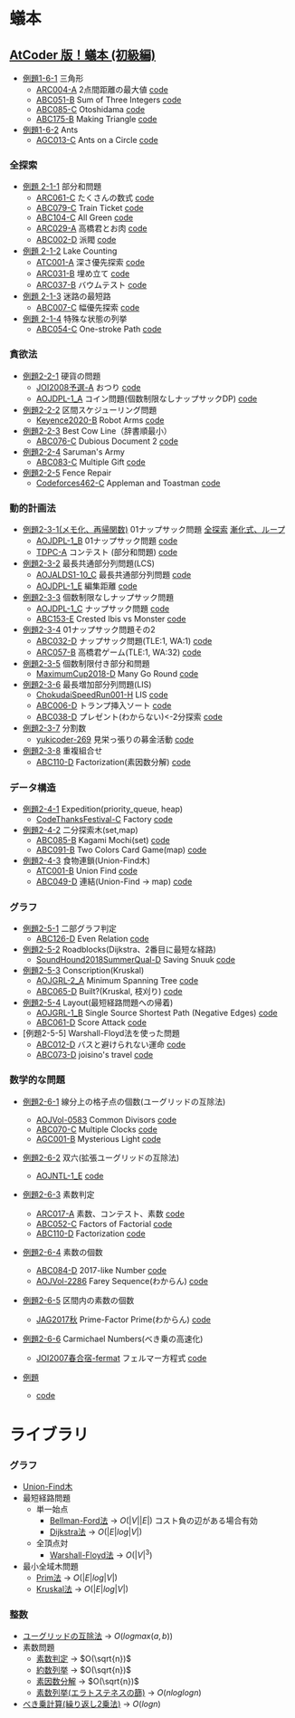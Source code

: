 # 蟻本

## [AtCoder 版！蟻本 (初級編)](https://qiita.com/drken/items/e77685614f3c6bf86f44)
+ [例題1-6-1](antbook/1-6-1/main.cpp) 三角形 
    - [ARC004-A](https://atcoder.jp/contests/arc004/tasks/arc004_1) 2点間距離の最大値 [code](arc004/a/main.cpp)
    - [ABC051-B](https://atcoder.jp/contests/abc051/tasks/abc051_b) Sum of Three Integers [code](abc051/b/main.cpp)
    - [ABC085-C](https://atcoder.jp/contests/abc085/tasks/abc085_c) Otoshidama [code](abc085/c/main.cpp)
    - [ABC175-B](https://atcoder.jp/contests/abc175/tasks/abc175_b) Making Triangle [code](abc175/b/main.cpp)
+ [例題1-6-2](antbook/1-6-2/main.cpp) Ants
    - [AGC013-C](https://atcoder.jp/contests/agc013/tasks/agc013_c) Ants on a Circle [code](agc013/c/main.cpp)

### 全探索
+ [例題 2-1-1](antbook/2-1-1/main.cpp) 部分和問題
    - [ARC061-C](https://atcoder.jp/contests/arc061/tasks/arc061_a) たくさんの数式 [code](arc061/c/main.cpp)
    - [ABC079-C](https://atcoder.jp/contests/abc079/tasks/abc079_c) Train Ticket [code](abc079/c/main.cpp)
    - [ABC104-C](https://atcoder.jp/contests/abc104/tasks/abc104_c) All Green [code](abc104/c/main.cpp)
    - [ARC029-A](https://atcoder.jp/contests/arc029/tasks/arc029_1) 高橋君とお肉 [code](arc029/a/main.cpp)
    - [ABC002-D](https://atcoder.jp/contests/abc002/tasks/abc002_4) 派閥 [code](abc002/d/main.cpp)
+ [例題 2-1-2](antbook/2-1-2/main.cpp) Lake Counting
    - [ATC001-A](https://atcoder.jp/contests/atc001/tasks/dfs_a) 深さ優先探索 [code](atc001/a/main.cpp)
    - [ARC031-B](https://atcoder.jp/contests/arc031/tasks/arc031_2) 埋め立て [code](arc031/b/main.cpp)
    - [ARC037-B](https://atcoder.jp/contests/arc037/tasks/arc037_b) バウムテスト [code](arc037/b/main.cpp)
+ [例題 2-1-3](antbook/2-1-3/main.cpp) 迷路の最短路
    - [ABC007-C](https://atcoder.jp/contests/abc007/tasks/abc007_3) 幅優先探索 [code](abc007/c/main.cpp)
+ [例題 2-1-4](antbook/2-1-4/main.cpp) 特殊な状態の列挙
    - [ABC054-C](https://atcoder.jp/contests/abc054/tasks/abc054_c) One-stroke Path [code](abc054/c/main.cpp)

### 貪欲法
+ [例題2-2-1](antbook/2-2-1/main.cpp) 硬貨の問題
    - [JOI2008予選-A](https://atcoder.jp/contests/joi2008yo/tasks/joi2008yo_a) おつり [code](joi2008yo/a/main.cpp)
    - [AOJDPL-1_A](https://judge.u-aizu.ac.jp/onlinejudge/description.jsp?id=DPL_1_A&lang=jp) コイン問題(個数制限なしナップサックDP) [code](aojdpl/1-a/main.cpp)
+ [例題2-2-2](antbook/2-2-2/main.cpp) 区間スケジューリング問題
    - [Keyence2020-B](https://atcoder.jp/contests/keyence2020/tasks/keyence2020_b) Robot Arms [code](keyence2020/b/main.cpp)
+ [例題2-2-3](antbook/2-2-3/main.cpp) Best Cow Line（辞書順最小）
    - [ABC076-C](https://atcoder.jp/contests/abc076/tasks/abc076_c) Dubious Document 2 [code](abc076/c/main.cpp)
+ [例題2-2-4](antbook/2-2-4/main.cpp) Saruman's Army
    - [ABC083-C](https://atcoder.jp/contests/abc083/tasks/arc088_a) Multiple Gift [code](abc083/c/main.cpp)
+ [例題2-2-5](antbook/2-2-5/main.cpp) Fence Repair
    - [Codeforces462-C](http://codeforces.com/contest/462/problem/C) Appleman and Toastman [code](codeforces462/c/main.cpp)

### 動的計画法
+ [例題2-3-1(メモ化、再帰関数)](antbook/2-3-1/main1.cpp) 01ナップサック問題 [全探索](antbook/2-3-1/main0.cpp) [漸化式、ループ](antbook/2-3-1/main2.cpp)
    - [AOJDPL-1_B](https://judge.u-aizu.ac.jp/onlinejudge/description.jsp?id=DPL_1_B&lang=jp) 01ナップサック問題 [code](aojdpl/1-b/main.cpp)
    - [TDPC-A](https://atcoder.jp/contests/tdpc/tasks/tdpc_contest) コンテスト (部分和問題) [code](tdpc/a/main.cpp)
+ [例題2-3-2](antbook/2-3-2/main.cpp) 最長共通部分列問題(LCS)
    - [AOJALDS1-10_C](https://judge.u-aizu.ac.jp/onlinejudge/description.jsp?id=ALDS1_10_C&lang=jp) 最長共通部分列問題 [code](aojalds1/10-c/main.cpp)
    - [AOJDPL-1_E](https://judge.u-aizu.ac.jp/onlinejudge/description.jsp?id=DPL_1_E&lang=jp) 編集距離 [code](aojdpl/1-e/main.cpp)
+ [例題2-3-3](antbook/2-3-3/main.cpp) 個数制限なしナップサック問題
    - [AOJDPL-1_C](https://judge.u-aizu.ac.jp/onlinejudge/description.jsp?id=DPL_1_C&lang=jp) ナップサック問題 [code](aojdpl/1-c/main.cpp)
    - [ABC153-E](https://atcoder.jp/contests/abc153/tasks/abc153_e) Crested Ibis vs Monster [code](abc153/e/main.cpp)
+ [例題2-3-4](antbook/2-3-4/main.cpp) 01ナップサック問題その2
    - [ABC032-D](https://atcoder.jp/contests/abc032/tasks/abc032_d) ナップサック問題(TLE:1, WA:1) [code](abc032/d/main.cpp)
    - [ARC057-B](https://atcoder.jp/contests/arc057/tasks/arc057_b) 高橋君ゲーム(TLE:1, WA:32) [code](arc057/b/main.cpp)
+ [例題2-3-5](antbook/2-3-5/main.cpp) 個数制限付き部分和問題
    - [MaximumCup2018-D](https://atcoder.jp/contests/maximum-cup-2018/tasks/maximum_cup_2018_d) Many Go Round [code](maximum-cup-2018/d/main.cpp)
+ [例題2-3-6](antbook/2-3-6/main.cpp) 最長増加部分列問題(LIS)
    - [ChokudaiSpeedRun001-H](https://atcoder.jp/contests/chokudai_S001/tasks/chokudai_S001_h) LIS [code](chokudai_S001/h/main.cpp)
    - [ABC006-D](https://atcoder.jp/contests/abc006/tasks/abc006_4) トランプ挿入ソート [code](abc006/d/main.cpp)
    - [ABC038-D](https://atcoder.jp/contests/abc038/tasks/abc038_d) プレゼント(わからない)<-2分探索 [code](abc038/d/main.cpp)
+ [例題2-3-7](antbook/2-3-7/main.cpp) 分割数
    - [yukicoder-269](https://yukicoder.me/problems/no/269) 見栄っ張りの募金活動 [code](yukicoder/269/main.cpp)
+ [例題2-3-8](antbook/2-3-8/main.cpp) 重複組合せ
    - [ABC110-D](https://atcoder.jp/contests/abc110/tasks/abc110_d) Factorization(素因数分解) [code](abc110/d/main.cpp)

### データ構造
+ [例題2-4-1](antbook/2-4-1/main.cpp) Expedition(priority_queue, heap)
    - [CodeThanksFestival-C](https://atcoder.jp/contests/code-thanks-festival-2017-open/tasks/code_thanks_festival_2017_c) Factory [code](code-thanks-festival-2017/c/main.cpp)
+ [例題2-4-2](antbook/2-4-2/main.cpp) 二分探索木(set,map)
    - [ABC085-B](https://atcoder.jp/contests/abc085/tasks/abc085_b) Kagami Mochi(set) [code](abc085/b/main.cpp)
    - [ABC091-B](https://atcoder.jp/contests/abc091/tasks/abc091_b) Two Colors Card Game(map) [code](abc091/b/main.cpp)
+ [例題2-4-3](antbook/2-4-3/main.cpp) 食物連鎖(Union-Find木)
    - [ATC001-B](https://atcoder.jp/contests/atc001/tasks/unionfind_a) Union Find [code](atc001/b/main.cpp)
    - [ABC049-D](https://atcoder.jp/contests/abc049/tasks/arc065_b) 連結(Union-Find -> map) [code](abc049/d/main.cpp)

### グラフ
+ [例題2-5-1](antbook/2-5-1/main.cpp) 二部グラフ判定
    - [ABC126-D](https://atcoder.jp/contests/abc126/tasks/abc126_d) Even Relation [code](abc126/d/main.cpp)
+ [例題2-5-2](antbook/2-5-2/main.cpp) Roadblocks(Dijkstra、2番目に最短な経路)
    - [SoundHound2018SummerQual-D](https://atcoder.jp/contests/soundhound2018-summer-qual/tasks/soundhound2018_summer_qual_d) Saving Snuuk [code](soundhound2018-summer-qual/d/main.cpp)
+ [例題2-5-3](antbook/2-5-3/main.cpp) Conscription(Kruskal)
    - [AOJGRL-2_A](https://judge.u-aizu.ac.jp/onlinejudge/description.jsp?id=GRL_2_A&lang=jp) Minimum Spanning Tree [code](aojgrl/2-a/main.cpp)
    - [ABC065-D](https://atcoder.jp/contests/abc065/tasks/arc076_b) Built?(Kruskal, 枝刈り) [code](abc065/d/main.cpp)
+ [例題2-5-4](antbook/2-5-4/main.cpp) Layout(最短経路問題への帰着)
    - [AOJGRL-1_B](https://judge.u-aizu.ac.jp/onlinejudge/description.jsp?id=GRL_1_B&lang=jp) Single Source Shortest Path (Negative Edges) [code](aojgrl/1-b/main.cpp)
    - [ABC061-D](https://atcoder.jp/contests/abc061/tasks/abc061_d) Score Attack [code](abc061/d/main.cpp)
+ [例題2-5-5] Warshall-Floyd法を使った問題
    - [ABC012-D](https://atcoder.jp/contests/abc012/tasks/abc012_4) バスと避けられない運命 [code](abc012/d/main.cpp)
    - [ABC073-D](https://atcoder.jp/contests/abc073/tasks/abc073_d) joisino's travel [code](abc073/d/main.cpp)

### 数学的な問題
+ [例題2-6-1](antbook/2-6-1/main.cpp) 線分上の格子点の個数(ユーグリッドの互除法)
    - [AOJVol-0583](https://judge.u-aizu.ac.jp/onlinejudge/description.jsp?id=0583) Common Divisors [code](aojvol/0583/main.cpp)
    - [ABC070-C](https://atcoder.jp/contests/abc070/tasks/abc070_c) Multiple Clocks [code](abc070/c/main.cpp)
    - [AGC001-B](https://atcoder.jp/contests/agc001/tasks/agc001_b) Mysterious Light [code](agc001/b/main.cpp)
+ [例題2-6-2](antbook/2-6-2/main.cpp) 双六(拡張ユーグリッドの互除法)
    - [AOJNTL-1_E](https://judge.u-aizu.ac.jp/onlinejudge/description.jsp?id=NTL_1_E&lang=ja) [code](aojntl/1-e/main.cpp)
+ [例題2-6-3](antbook/2-6-3/main.cpp) 素数判定
    - [ARC017-A](https://atcoder.jp/contests/arc017/tasks/arc017_1) 素数、コンテスト、素数 [code](arc017/a/main.cpp)
    - [ABC052-C](https://atcoder.jp/contests/abc052/tasks/arc067_a) Factors of Factorial [code](abc052/c/main.cpp)
    - [ABC110-D](https://atcoder.jp/contests/abc110/tasks/abc110_d) Factorization [code](abc110/d/main.cpp)
+ [例題2-6-4](antbook/2-6-4/main.cpp) 素数の個数
    - [ABC084-D](https://atcoder.jp/contests/abc084/tasks/abc084_d) 2017-like Number [code](abc084/d/main.cpp)
    - [AOJVol-2286](https://judge.u-aizu.ac.jp/onlinejudge/description.jsp?id=2286) Farey Sequence(わからん) [code](aojvol/2286/main.cpp)
+ [例題2-6-5](antbook/2-6-5/main.cpp) 区間内の素数の個数
    - [JAG2017秋](https://atcoder.jp/contests/jag2017autumn/tasks/jag2017autumn_c) Prime-Factor Prime(わからん) [code](jag2017autumn/c/main.cpp)
+ [例題2-6-6](antbook/2-6-6/main.cpp) Carmichael Numbers(べき乗の高速化)
    - [JOI2007春合宿-fermat](https://atcoder.jp/contests/joisc2007/tasks/joisc2007_fermat) フェルマー方程式 [code](joisc2007/fermat/main.cpp)

+ [例題](antbook//main.cpp)
    - []() [code](/main.cpp)


# ライブラリ
### グラフ
+ [Union-Find木](free/graph/Union-Find.cpp)
+ 最短経路問題
    - 単一始点
        + [Bellman-Ford法](free/graph/Bellman-Ford.cpp) -> $O(|V||E|)$ コスト負の辺がある場合有効
        + [Dijkstra法](free/graph/Dijkstra.cpp) -> $O(|E|log|V|)$
    - 全頂点対
        + [Warshall-Floyd法](free/graph/Warshall-Floyd.cpp) -> $O(|V|^3)$
+ 最小全域木問題
    - [Prim法](free/graph/Prim.cpp) -> $O(|E|log|V|)$
    - [Kruskal法](free/graph/Kruskal.cpp) -> $O(|E|log|V|)$

### 整数
+ [ユーグリッドの互除法](free/num/gcd.cpp) -> $O(logmax(a,b))$
+ 素数問題
    - [素数判定](free/num/is_prime.cpp) -> $O(\sqrt{n})$
    - [約数列挙](free/num/divisor.cpp) -> $O(\sqrt{n})$
    - [素因数分解](free/num/prime_factor.cpp) -> $O(\sqrt{n})$
    - [素数列挙(エラトステネスの篩)](free/num/eratosthenes.cpp) -> $O(nloglogn)$
+ [べき乗計算(繰り返し2乗法)](free/num/mod_pow.cpp) -> $O(logn)$
